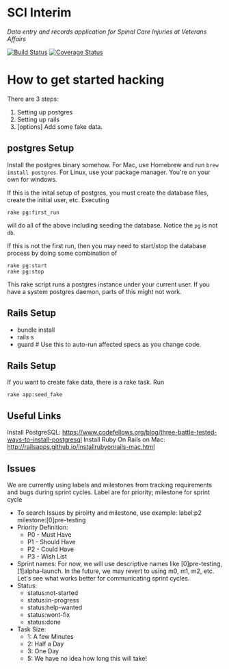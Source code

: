 SCI Interim
=================

*Data entry and records application for Spinal Care Injuries at Veterans Affairs*

[![Build Status](https://travis-ci.org/department-of-veterans-affairs/SCIInterim.svg?branch=test-hygiene)](https://travis-ci.org/department-of-veterans-affairs/SCIInterim)
[![Coverage Status](https://coveralls.io/repos/awong-dev/SCIInterim/badge.svg?branch=master&service=github)](https://coveralls.io/github/awong-dev/SCIInterim?branch=master)

How to get started hacking
==========================

There are 3 steps:
  1. Setting up postgres
  2. Setting up rails
  3. [options] Add some fake data.

postgres Setup
-----------
Install the postgres binary somehow. For Mac, use Homebrew and run `brew install postgres`. For Linux, use your package manager. You're on your own for windows.

If this is the inital setup of postgres, you must create the database files, create the initial user, etc. Executing

```
rake pg:first_run
```

will do all of the above including seeding the database. Notice the `pg` is not `db`.

If this is not the first run, then you may need to start/stop the database process by doing
some combination of
```
rake pg:start
rake pg:stop
```

This rake script runs a postgres instance under your current user. If you have a system postgres daemon, parts of this might not work.

Rails Setup
-----------
  * bundle install
  * rails s
  * guard  # Use this to auto-run affected specs as you change code.

Rails Setup
-----------

If you want to create fake data, there is a rake task. Run
```
rake app:seed_fake
```

Useful Links
-----------
Install PostgreSQL: https://www.codefellows.org/blog/three-battle-tested-ways-to-install-postgresql
Install Ruby On Rails on Mac: http://railsapps.github.io/installrubyonrails-mac.html

Issues
-----------
We are currently using labels and milestones from tracking requirements and bugs during sprint cycles. Label are for priority; milestone for sprint cycle
  * To search Issues by piroirty and milestone, use example: label:p2 milestone:[0]pre-testing 
  * Priority Definition:
    * P0 - Must Have 
    * P1 - Should Have
    * P2 - Could Have
    * P3 - Wish List
  * Sprint names: For now, we will use descriptive names like [0]pre-testing, [1]alpha-launch. In the future, we may revert to using m0, m1, m2, etc. Let's see what works better for communicating sprint cycles.
  * Status: 
    * status:not-started
    * status:in-progress
    * status:help-wanted
    * status:wont-fix
    * status:done
  * Task Size:
    * 1: A few Minutes
    * 2: Half a Day
    * 3: One Day
    * 5: We have no idea how long this will take!
